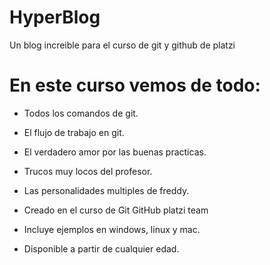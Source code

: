 # HyperBlog 
Un blog increible para el curso de git y github de platzi

# En este curso vemos de todo:
* Todos los comandos de git.
* El flujo de trabajo en git.
* El verdadero amor por las buenas practicas.
* Trucos muy locos del profesor.
* Las personalidades multiples de freddy.

* Creado en el curso de Git GitHub platzi team
* Incluye ejemplos en windows, linux y mac.
* Disponible a partir de cualquier edad.
